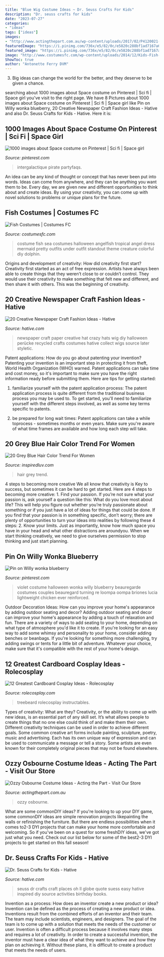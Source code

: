 ```yaml
---
title: "Blue Wig Costume Ideas ~ Dr. Seuss Crafts For Kids"
description: "Dr. seuss crafts for kids"
date: "2023-07-27"
categories:
- "ideas"
tags: ["ideas"]
images:
- "http://www.actingthepart.com.au/wp-content/uploads/2017/02/P4120021-1200x1600.jpg"
featuredImage: "https://i.pinimg.com/736x/e5/82/0c/e5820c288bf1ad7167a6fa8664f7cb45.jpg"
featured_image: "https://i.pinimg.com/736x/e5/82/0c/e5820c288bf1ad7167a6fa8664f7cb45.jpg"
image: "http://www.costumesfc.com/wp-content/uploads/2014/12/Kids-Fish-Costume.jpg"
ShowToc: true
author: "Antonette Ferry DVM"
---
```



3. Big ideas can change the world for the better, and they deserve to be given a chance.

	

		
searching about 1000 images about Space costume on Pinterest | Sci fi | Space girl you've visit to the right page. We have 8 Pictures about 1000 images about Space costume on Pinterest | Sci fi | Space girl like Pin on Willy wonka blueberry, 20 Creative Newspaper Craft Fashion Ideas - Hative and also Dr. Seuss Crafts for Kids - Hative. Here it is:
		
    
## 1000 Images About Space Costume On Pinterest | Sci Fi | Space Girl

<img loading=lazy src="https://i.pinimg.com/736x/b3/82/b0/b382b0c8ec9ec58d5d3c168c862846f7--space-girl-costume-girl-pirate-costumes.jpg" onerror="this.onerror=null;this.src='https://tse3.mm.bing.net/th?id=OIP.780q_s2IKA1FWF_mR7j1HwHaNJ&amp;pid=15.1';" alt="1000 images about Space costume on Pinterest | Sci fi | Space girl">

_Source: pinterest.com_

>intergalactique pirate partyfaqs. 

	

An idea can be any kind of thought or concept that has never been put into words. Ideas can come from anywhere, and they can be anything you want them to be. Every day, we are given new and different opportunities to think about and create ideas. By using your creativity, you can come up with novel solutions to problems or unique plans for the future.

    
## Fish Costumes | Costumes FC

<img loading=lazy src="http://www.costumesfc.com/wp-content/uploads/2014/12/Kids-Fish-Costume.jpg" onerror="this.onerror=null;this.src='https://tse2.mm.bing.net/th?id=OIP._lXDoOr-wWytwYlDa0otwAHaMm&amp;pid=15.1';" alt="Fish Costumes | Costumes FC">

_Source: costumesfc.com_

>costume fish sea costumes halloween angelfish tropical angel dress mermaid pretty outfits under outfit standout theme creature colorful diy dolphin. 

	

Origins and development of creativity: How did creativity first start?
Creativity first started as an act of free expression. Artists have always been able to create things that they weren’t close to or couldn’t control. They would use their creativity to make something that felt new and different, and then share it with others. This was the beginning of creativity.

    
## 20 Creative Newspaper Craft Fashion Ideas - Hative

<img loading=lazy src="https://hative.com/wp-content/uploads/2014/10/newspaper-craft-fashion-ideas/7-creative-newspaper-craft-fashion-ideas.jpg" onerror="this.onerror=null;this.src='https://tse1.mm.bing.net/th?id=OIP.BbLqqpPoFuqyjenwboDPwQHaHa&amp;pid=15.1';" alt="20 Creative Newspaper Craft Fashion Ideas - Hative">

_Source: hative.com_

>newspaper craft paper creative hat crazy hats wig diy halloween perücke recycled crafts costumes hative collect wigs source later styletic. 

	

Patent applications: How do you go about patenting your invention?
Patenting your invention is an important step in protecting it from theft, World Health Organization (WHO) warned. Patent applications can take time and cost money, so it's important to make sure you have the right information ready before submitting them. Here are tips for getting started:
1. familiarize yourself with the patent application process: The patent application process is quite different from the traditional business process you may be used to. To get started, you'll need to familiarize yourself with the different steps involved, as well as some key terms specific to patents.



2. be prepared for long wait times: Patent applications can take a while toprocess - sometimes months or even years. Make sure you're aware of what time frames are available and how long each step will take.



    
## 20 Grey Blue Hair Color Trend For Women

<img loading=lazy src="http://www.inspiredluv.com/wp-content/uploads/2016/11/16-grey-blue-hair-color-768x1024.jpg" onerror="this.onerror=null;this.src='https://tse1.mm.bing.net/th?id=OIP.VVslCfEezM3We3hrUwBH0gHaJ4&amp;pid=15.1';" alt="20 Grey Blue Hair Color Trend For Women">

_Source: inspiredluv.com_

>hair grey trend. 

	

4 steps to becoming more creative
We all know that creativity is Key to success, but sometimes it can be hard to get started. Here are 4 steps to becoming more creative: 1. Find your passion. If you’re not sure what your passion is, ask yourself a question like this: What do you love most about life? This will help you figure out whether you’re truly passionate about something or if you just have a lot of ideas for things that could be done. If you find that your passion is in something specific, don’t worry; there are plenty of opportunities to turn your ideas into realities by following these 4 steps: 
2. Know your limits. Just as importantly, know how much space you have in your head and what other distractions are aroundyou. When we start thinking creatively, we need to give ourselves permission to stop thinking and just start planning.

    
## Pin On Willy Wonka Blueberry

<img loading=lazy src="https://i.pinimg.com/736x/e5/82/0c/e5820c288bf1ad7167a6fa8664f7cb45.jpg" onerror="this.onerror=null;this.src='https://tse3.mm.bing.net/th?id=OIP.qWVEmzkekirkNRlMmW6GXAHaJ3&amp;pid=15.1';" alt="Pin on Willy wonka blueberry">

_Source: pinterest.com_

>violet costume halloween wonka willy blueberry beauregarde costumes couples beauregard turning re loompa oompa briones lucia lightweight chicken ever reinforced. 

	

Outdoor Decoration Ideas: How can you improve your home's appearance by adding outdoor seating and decor?
Adding outdoor seating and decor can improve your home's appearance by adding a touch of relaxation and fun. There are a variety of ways to add seating to your home, depending on what type of atmosphere you'd like it to create. If you're looking for an easy way to add some whimsy and personality to your home, consider adding benches or beanbags. If you're looking for something more challenging, try adding swings or tents for a little bit of adventure. Whatever your choice, make sure that it's compatible with the rest of your home's design.

    
## 12 Greatest Cardboard Cosplay Ideas - Rolecosplay

<img loading=lazy src="https://www.rolecosplay.com/blog/wp-content/uploads/2016/02/97626c28193a81533b32c021ba6d1b6c-1.jpg" onerror="this.onerror=null;this.src='https://tse2.mm.bing.net/th?id=OIP.zDvIWviMm78jfgMfYdXzKAHaLG&amp;pid=15.1';" alt="12 Greatest Cardboard Cosplay Ideas - Rolecosplay">

_Source: rolecosplay.com_

>treebeard rolecosplay instructables. 

	

Types of creativity: What are they?
Creativity, or the ability to come up with new ideas, is an essential part of any skill set. It’s what allows people to create things that no one else could think of and make them their own. Different creativity techniques can be used in order to achieve different goals.
Some common creative art forms include painting, sculpture, poetry, music and advertising. Each has its own unique way of expression and can be used to communicate a message or tell a story. Some artists are even known for their completely original pieces that may not be found elsewhere.

    
## Ozzy Osbourne Costume Ideas - Acting The Part - Visit Our Store

<img loading=lazy src="http://www.actingthepart.com.au/wp-content/uploads/2017/02/P4120021-1200x1600.jpg" onerror="this.onerror=null;this.src='https://tse3.mm.bing.net/th?id=OIP.kumJcUs-jOo7yarJqehD8AHaJ4&amp;pid=15.1';" alt="Ozzy Osbourne Costume Ideas - Acting the Part - Visit Our Store">

_Source: actingthepart.com.au_

>ozzy osbourne. 

	

What are some commonDIY ideas?
If you're looking to up your DIY game, some commonDIY ideas are simple renovation projects likepainting the walls or refinishing the furniture. But there are endless possibilities when it comes to2-3 DYI projects that can make your home more comfortable and welcoming. So if you've been on a quest for some freshDIY ideas, we've got just what you need. Check out our list below for some of the best2-3 DYI projects to get started on this fall season!

    
## Dr. Seuss Crafts For Kids - Hative

<img loading=lazy src="https://hative.com/wp-content/uploads/2015/02/dr-seuss-crafts/7-dr-seuss-crafts.jpg" onerror="this.onerror=null;this.src='https://tse2.mm.bing.net/th?id=OIP.0nYHPeJhgy9OERJ3ovanRAHaLH&amp;pid=15.1';" alt="Dr. Seuss Crafts for Kids - Hative">

_Source: hative.com_

>seuss dr crafts craft places oh ll globe quote suess easy hative inspired diy source activities birthday books. 

	

Invention as a process: How does an inventor create a new product or idea?
Invention can be defined as the process of creating a new product or idea. Inventions result from the combined efforts of an inventor and their team. The team may include scientists, engineers, and designers. The goal of the team is to come up with a solution that meets the needs of the customer or user.
Invention is often a difficult process because it involves many steps and requires a lot of creativity. In order to create a successful invention, the inventor must have a clear idea of what they want to achieve and how they plan on achieving it. Without these plans, it is difficult to create a product that meets the needs of users.

